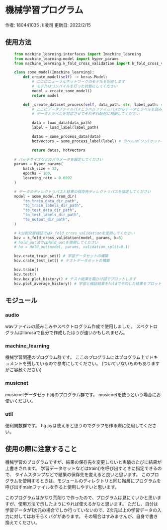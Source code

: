 # 機械学習プログラム

作者: 180441035 川凌司
更新日: 2022/2/15

## 使用方法

```python
    from machine_learning.interfaces import Imachine_learning
    from machine_learning.model import hyper_params
    from machine_learning.k_fold_cross_validation import k_fold_cross_validation

    class some_model(Imachine_learning):
        def create_model(self) -> keras.Model:
            # ここにニューラルネットワークのモデルを記述します
            # モデルはコンパイルを行った状態にしてください
            model = create_some_model()
            return model

        def _create_dataset_process(self, data_path: str, label_path: str) -> tuple:
            # ここにデータファイルパスとラベルファイルパスからデータとラベルを読み込み、
            # データとラベルを対応させてそれぞれ配列に格納してください

            data = load_data(data_path)
            label = load_label(label_path)

            datas = some_process_data(data)
            hotvectors = some_process_label(label) # ラベルは(ワン)ホットベクトルを想定しています

            return datas, hotvectors
    
    # バッチサイズなどのパラメータを設定してください
    params = hyper_params(
        batch_size = 32,
        epochs = 100,
        learning_rate = 0.0002
    )

    # データのディレクトリパスと結果の保存先ディレクトリパスを指定してください
    model = some_model.from_dir(
        "to_train_data_dir_path",
        "to_train_labels_dir_path",
        "to_test_data_dir_path",
        "to_test_labels_dir_path",
        "to_output_dir_path",
    )

    # k分割交差検証ではk_fold_cross_validationを使用してください
    kcv = k_fold_cross_validation(model, params, k=5)
    # hold_out法ではHold_outを使用してください
    # ho = Hold_out(model, params, validation_split=0.1)

    kcv.crate_train_set() # 学習データセットの構築
    kcv.crate_test_set() # テストデータセットの構築

    kcv.train()
    kcv.test()
    kcv.box_plot_history() # テスト結果を箱ひげ図でプロットします
    kcv.plot_average_history() # 学習と検証結果をfoldで平均した結果をプロットします
```

## モジュール

### audio

wavファイルの読みこみやスペクトログラム作成で使用しました。
スペクトログラムはlibrosaで自分で作成したほうが速いかもしれません。

### machine_learning

機械学習関連のプログラム群です。
ここのプログラムにはプログラム上でドキュメントを残しているので参考にしてください。
(ついていないものもありますがご容赦ください)

### musicnet

musicnetデータセット用のプログラム群です。
musicnetを使うという場合にお使いください。

### util

便利関数群です。
fig.pyは使えると思うのでグラフを作る際に使用してください。

## 使用の際に注意すること

機械学習のプログラムですが、結果の保存先を変更しないと実験のたびに結果が上書きされます。
学習データセットなどはtrain()を呼び出すときに指定できるので、
タイムスタンプなどで結果の保存先を変えると良いと思います。
このプログラムを使用するときは、モジュールのディレクトリと同じ階層にプログラムを呼び出すmainファイルを作ると使用しやすいと思います。

このプログラムはかなり荒削りで作ったので、プログラムは見にくいかと思いますが、使用方法で示したようにやれば使えるかなと思います。
ただし、自分は学習データが1次元の場合でしか行っていないので、2次元以上の学習データの入力に対してはおそらくバグがあります。
その場合はすみませんが、自身で書き換えてください。
